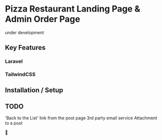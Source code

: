 # Pizza Restaurant Landing Page & Admin Order Page

under development

## Key Features

### Laravel

### TailwindCSS

## Installation / Setup

## TODO

'Back to the List' link from the post page
3rd party email service
Attachment to a post

:musical_note:
